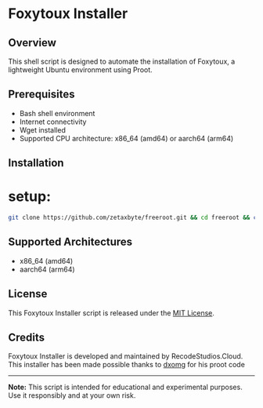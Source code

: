 # Foxytoux Installer

## Overview

This shell script is designed to automate the installation of Foxytoux, a lightweight Ubuntu environment using Proot.

## Prerequisites

- Bash shell environment
- Internet connectivity
- Wget installed
- Supported CPU architecture: x86_64 (amd64) or aarch64 (arm64)

## Installation

# setup:

```sh
git clone https://github.com/zetaxbyte/freeroot.git && cd freeroot && chmod +x root.sh && ./root.sh
```
## Supported Architectures

- x86_64 (amd64)
- aarch64 (arm64)

## License

This Foxytoux Installer script is released under the [MIT License](LICENSE).

## Credits

Foxytoux Installer is developed and maintained by RecodeStudios.Cloud.
This installer has been made possible thanks to [dxomg](https://github.com/dxomg) for his proot code

---

**Note:** This script is intended for educational and experimental purposes. Use it responsibly and at your own risk.
